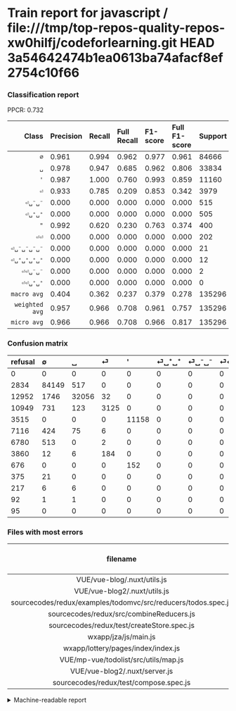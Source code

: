 # Train report for javascript / file:///tmp/top-repos-quality-repos-xw0hilfj/codeforlearning.git HEAD 3a54642474b1ea0613ba74afacf8ef2754c10f66

### Classification report

PPCR: 0.732

| Class | Precision | Recall | Full Recall | F1-score | Full F1-score | Support | Full Support | PPCR |
|------:|:----------|:-------|:------------|:---------|:---------|:--------|:-------------|:-----|
| `∅` | 0.961| 0.994| 0.962| 0.977| 0.961| 84666| 87500| 0.968 |
| `␣` | 0.978| 0.947| 0.685| 0.962| 0.806| 33834| 46786| 0.723 |
| `'` | 0.987| 1.000| 0.760| 0.993| 0.859| 11160| 14675| 0.760 |
| `⏎` | 0.933| 0.785| 0.209| 0.853| 0.342| 3979| 14928| 0.267 |
| `⏎␣⁻␣⁻` | 0.000| 0.000| 0.000| 0.000| 0.000| 515| 7295| 0.071 |
| `⏎␣⁺␣⁺` | 0.000| 0.000| 0.000| 0.000| 0.000| 505| 7621| 0.066 |
| `"` | 0.992| 0.620| 0.230| 0.763| 0.374| 400| 1076| 0.372 |
| `⏎⏎` | 0.000| 0.000| 0.000| 0.000| 0.000| 202| 4062| 0.050 |
| `⏎␣⁻␣⁻␣⁻␣⁻` | 0.000| 0.000| 0.000| 0.000| 0.000| 21| 396| 0.053 |
| `⏎␣⁺␣⁺␣⁺␣⁺` | 0.000| 0.000| 0.000| 0.000| 0.000| 12| 229| 0.052 |
| `⏎⏎␣⁻␣⁻` | 0.000| 0.000| 0.000| 0.000| 0.000| 2| 94| 0.021 |
| `⏎⏎␣⁺␣⁺` | 0.000| 0.000| 0.000| 0.000| 0.000| 0| 95| 0.000 |
| `macro avg` | 0.404| 0.362| 0.237| 0.379| 0.278| 135296| 184757| 0.732 |
| `weighted avg` | 0.957| 0.966| 0.708| 0.961| 0.757| 135296| 184757| 0.732 |
| `micro avg` | 0.966| 0.966| 0.708| 0.966| 0.817| 135296| 184757| 0.732 |

### Confusion matrix

|refusal|  ∅| ␣| ⏎| '| ⏎␣⁺␣⁺| ⏎␣⁻␣⁻| ⏎⏎| "| ⏎␣⁻␣⁻␣⁻␣⁻| ⏎␣⁺␣⁺␣⁺␣⁺| ⏎⏎␣⁻␣⁻| ⏎⏎␣⁺␣⁺| 
|:---|:---|:---|:---|:---|:---|:---|:---|:---|:---|:---|:---|:---|
|0 |0 |0 |0 |0 |0 |0 |0 |0 |0 |0 |0 |0 |
|2834 |84149 |517 |0 |0 |0 |0 |0 |0 |0 |0 |0 |0 |
|12952 |1746 |32056 |32 |0 |0 |0 |0 |0 |0 |0 |0 |0 |
|10949 |731 |123 |3125 |0 |0 |0 |0 |0 |0 |0 |0 |0 |
|3515 |0 |0 |0 |11158 |0 |0 |0 |2 |0 |0 |0 |0 |
|7116 |424 |75 |6 |0 |0 |0 |0 |0 |0 |0 |0 |0 |
|6780 |513 |0 |2 |0 |0 |0 |0 |0 |0 |0 |0 |0 |
|3860 |12 |6 |184 |0 |0 |0 |0 |0 |0 |0 |0 |0 |
|676 |0 |0 |0 |152 |0 |0 |0 |248 |0 |0 |0 |0 |
|375 |21 |0 |0 |0 |0 |0 |0 |0 |0 |0 |0 |0 |
|217 |6 |6 |0 |0 |0 |0 |0 |0 |0 |0 |0 |0 |
|92 |1 |1 |0 |0 |0 |0 |0 |0 |0 |0 |0 |0 |
|95 |0 |0 |0 |0 |0 |0 |0 |0 |0 |0 |0 |0 |

### Files with most errors

| filename | number of errors|
|:----:|:-----|
| VUE/vue-blog/.nuxt/utils.js | 81 |
| VUE/vue-blog2/.nuxt/utils.js | 81 |
| sourcecodes/redux/examples/todomvc/src/reducers/todos.spec.js | 59 |
| sourcecodes/redux/src/combineReducers.js | 55 |
| sourcecodes/redux/test/createStore.spec.js | 47 |
| wxapp/jza/js/main.js | 44 |
| wxapp/lottery/pages/index/index.js | 43 |
| VUE/mp-vue/todolist/src/utils/map.js | 42 |
| VUE/vue-blog2/.nuxt/server.js | 40 |
| sourcecodes/redux/test/compose.spec.js | 36 |

<details>
    <summary>Machine-readable report</summary>
```json
{
  "cl_report": {"\"": {"f1-score": 0.7630769230769231, "precision": 0.992, "recall": 0.62, "support": 400}, "\u0027": {"f1-score": 0.9931464174454828, "precision": 0.9865605658709107, "recall": 0.999820788530466, "support": 11160}, "macro avg": {"f1-score": 0.37903731120947537, "precision": 0.40417009173071355, "recall": 0.3622114134940912, "support": 135296}, "micro avg": {"f1-score": 0.9662961210974456, "precision": 0.9662961210974456, "recall": 0.9662961210974456, "support": 135296}, "weighted avg": {"f1-score": 0.9612849422467251, "precision": 0.9573835248348578, "recall": 0.9662961210974456, "support": 135296}, "\u2205": {"f1-score": 0.976948841637207, "precision": 0.9605721265253473, "recall": 0.9938936527059268, "support": 84666}, "\u23ce": {"f1-score": 0.8528930131004366, "precision": 0.9331143624962676, "recall": 0.7853732093490827, "support": 3979}, "\u23ce\u23ce": {"f1-score": 0.0, "precision": 0.0, "recall": 0.0, "support": 202}, "\u23ce\u23ce\u2423\u207a\u2423\u207a": {"f1-score": 0.0, "precision": 0.0, "recall": 0.0, "support": 0}, "\u23ce\u23ce\u2423\u207b\u2423\u207b": {"f1-score": 0.0, "precision": 0.0, "recall": 0.0, "support": 2}, "\u23ce\u2423\u207a\u2423\u207a": {"f1-score": 0.0, "precision": 0.0, "recall": 0.0, "support": 505}, "\u23ce\u2423\u207a\u2423\u207a\u2423\u207a\u2423\u207a": {"f1-score": 0.0, "precision": 0.0, "recall": 0.0, "support": 12}, "\u23ce\u2423\u207b\u2423\u207b": {"f1-score": 0.0, "precision": 0.0, "recall": 0.0, "support": 515}, "\u23ce\u2423\u207b\u2423\u207b\u2423\u207b\u2423\u207b": {"f1-score": 0.0, "precision": 0.0, "recall": 0.0, "support": 21}, "\u2423": {"f1-score": 0.9623825392536551, "precision": 0.9777940458760371, "recall": 0.9474493113436189, "support": 33834}},
  "cl_report_full": {"\"": {"f1-score": 0.3740573152337858, "precision": 0.992, "recall": 0.23048327137546468, "support": 1076}, "\u0027": {"f1-score": 0.8588031556667308, "precision": 0.9865605658709107, "recall": 0.7603407155025553, "support": 14675}, "macro avg": {"f1-score": 0.2784740227896111, "precision": 0.40417009173071355, "recall": 0.23725226904352203, "support": 184757}, "micro avg": {"f1-score": 0.8169646902231816, "precision": 0.9662961210974456, "recall": 0.7076105370838452, "support": 184757}, "weighted avg": {"f1-score": 0.7572466605552979, "precision": 0.8620611549701719, "recall": 0.7076105370838452, "support": 184757}, "\u2205": {"f1-score": 0.9611371592719713, "precision": 0.9605721265253473, "recall": 0.9617028571428572, "support": 87500}, "\u23ce": {"f1-score": 0.3419598402363626, "precision": 0.9331143624962676, "recall": 0.20933815648445875, "support": 14928}, "\u23ce\u23ce": {"f1-score": 0.0, "precision": 0.0, "recall": 0.0, "support": 4062}, "\u23ce\u23ce\u2423\u207a\u2423\u207a": {"f1-score": 0.0, "precision": 0.0, "recall": 0.0, "support": 95}, "\u23ce\u23ce\u2423\u207b\u2423\u207b": {"f1-score": 0.0, "precision": 0.0, "recall": 0.0, "support": 94}, "\u23ce\u2423\u207a\u2423\u207a": {"f1-score": 0.0, "precision": 0.0, "recall": 0.0, "support": 7621}, "\u23ce\u2423\u207a\u2423\u207a\u2423\u207a\u2423\u207a": {"f1-score": 0.0, "precision": 0.0, "recall": 0.0, "support": 229}, "\u23ce\u2423\u207b\u2423\u207b": {"f1-score": 0.0, "precision": 0.0, "recall": 0.0, "support": 7295}, "\u23ce\u2423\u207b\u2423\u207b\u2423\u207b\u2423\u207b": {"f1-score": 0.0, "precision": 0.0, "recall": 0.0, "support": 396}, "\u2423": {"f1-score": 0.8057308030664824, "precision": 0.9777940458760371, "recall": 0.6851622280169282, "support": 46786}},
  "ppcr": 0.7322916046482677
}
```
</details>
